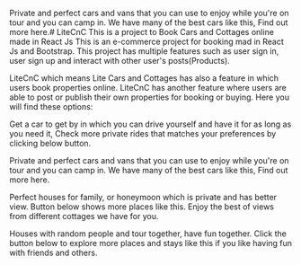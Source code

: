Private and perfect cars and vans that you can use to enjoy while you're on tour and you can camp in. We have many of the best cars like this, Find out more here.# LiteCnC
This is a project to Book Cars and Cottages online made in React Js
This is an e-commerce project for booking mad in React Js and Bootstrap. This project has multiple features such as user sign in, user sign up and interact with other user's posts(Products).

LiteCnC which means Lite Cars and Cottages has also a feature in which users book properties online.
LiteCnC has another feature where users are able to post or publish their own properties for booking or buying.
Here you will find these options:

Get a car to get by in which you can drive yourself and have it for as long as you need it, Check more private rides that matches your preferences by clicking below button.

Private and perfect cars and vans that you can use to enjoy while you're on tour and you can camp in. We have many of the best cars like this, Find out more here.

Perfect houses for family, or honeymoon which is private and has better view. Button below shows more places like this. Enjoy the best of views from different cottages we have for you.


Houses with random people and tour together, have fun together. Click the button below to explore more places and stays like this if you like having fun with friends and others.
